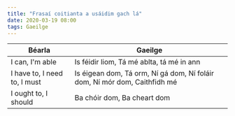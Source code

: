 ```yaml
---
title: "Frasaí coitianta a usáidim gach lá"
date: 2020-03-19 08:00
tags: Gaeilge
---
```

<table class="table table-bordered table-striped"><thead>
<tr>
<th>Béarla</th>
<th>Gaeilge</th>
</tr>
</thead><tbody>
<tr>
<td>I can, I&#39;m able</td>
<td>Is féidir liom, Tá mé ablta, tá mé in ann</td>
</tr>
<tr>
<td>I have to, I need to, I must</td>
<td>Is éigean dom, Tá orm, Ní gá dom, Ní foláir dom, Ní mór dom, Caithfidh mé</td>
</tr>
<tr>
<td>I ought to, I should</td>
<td>Ba chóir dom, Ba cheart dom</td>
</tr>
</tbody></table>